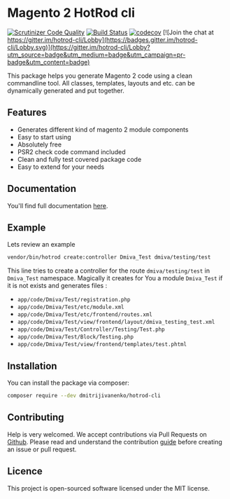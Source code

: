 # Magento 2 HotRod cli    

[![Scrutinizer Code Quality](https://scrutinizer-ci.com/g/dmitrijivanenko/hotrod-cli/badges/quality-score.png?b=master)](https://scrutinizer-ci.com/g/dmitrijivanenko/hotrod-cli/?branch=master) [![Build Status](https://travis-ci.org/dmitrijivanenko/hotrod-cli.svg?branch=master)](https://travis-ci.org/dmitrijivanenko/hotrod-cli) [![codecov](https://codecov.io/gh/dmitrijivanenko/hotrod-cli/branch/master/graph/badge.svg)](https://codecov.io/gh/dmitrijivanenko/hotrod-cli) [![Join the chat at https://gitter.im/hotrod-cli/Lobby](https://badges.gitter.im/hotrod-cli/Lobby.svg)](https://gitter.im/hotrod-cli/Lobby?utm_source=badge&utm_medium=badge&utm_campaign=pr-badge&utm_content=badge)

This package helps you generate Magento 2 code using a clean commandline tool. All classes, templates, layouts and etc. can be dynamically generated and put together. 

## Features

- Generates different kind of magento 2 module components
- Easy to start using
- Absolutely free
- PSR2 check code command included
- Clean and fully test covered package code
- Easy to extend for your needs

## Documentation

   You'll find full documentation [here](https://dmitrijivanenko.github.io/hotrod-cli/#/).

## Example
   
   Lets review an example
   
   ``` bash
   vendor/bin/hotrod create:controller Dmiva_Test dmiva/testing/test
   ```
   
   This line tries to create a controller for the route `dmiva/testing/test` in `Dmiva_Test` namespace. Magically it
   creates for You a module `Dmiva_Test` if it is not exists and generates files :
   
   - `app/code/Dmiva/Test/registration.php`   
   - `app/code/Dmiva/Test/etc/module.xml`   
   - `app/code/Dmiva/Test/etc/frontend/routes.xml`   
   - `app/code/Dmiva/Test/view/frontend/layout/dmiva_testing_test.xml`   
   - `app/code/Dmiva/Test/Controller/Testing/Test.php`   
   - `app/code/Dmiva/Test/Block/Testing.php`
   - `app/code/Dmiva/Test/view/frontend/templates/test.phtml`

## Installation
   
   You can install the package via composer:
   
   ``` bash
   composer require --dev dmitrijivanenko/hotrod-cli
   ```   
   
## Contributing

Help is very welcomed. We accept contributions via Pull Requests on [Github](https://github.com/dmitrijivanenko/hotrod-cli).
Please read and understand the contribution [guide](https://dmitrijivanenko.github.io/hotrod-cli/#/contribution) before creating an issue or pull request.

## Licence

This project is open-sourced software licensed under the MIT license.